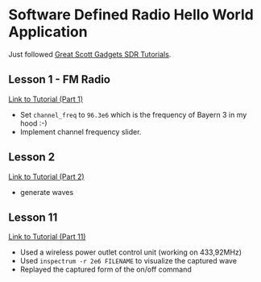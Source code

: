 # Software Defined Radio Hello World Application

Just followed [Great Scott Gadgets SDR Tutorials](https://greatscottgadgets.com/sdr).

## Lesson 1 - FM Radio
[Link to Tutorial (Part 1)](https://greatscottgadgets.com/sdr/1/)
* Set `channel_freq` to `96.3e6` which is the frequency of Bayern 3 in my hood :-)
* Implement channel frequency slider.

## Lesson 2
[Link to Tutorial (Part 2)](https://greatscottgadgets.com/sdr/2/)
* generate waves

## Lesson 11
[Link to Tutorial (Part 11)](https://greatscottgadgets.com/sdr/11/)
* Used a wireless power outlet control unit (working on 433,92MHz)
* Used `inspectrum -r 2e6 FILENAME` to visualize the captured wave
* Replayed the captured form of the on/off command